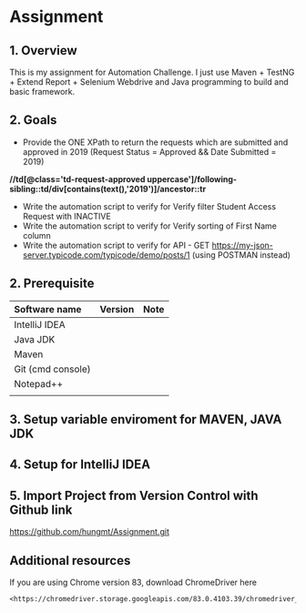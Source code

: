 # Assignment
 
## 1. Overview
This is my assignment for Automation Challenge.
I just use Maven + TestNG + Extend Report + Selenium Webdrive and Java programming to build and basic framework.

## 2. Goals
* Provide the ONE XPath to return the requests which are submitted and approved in 2019 (Request Status = Approved && Date Submitted = 2019)

**//td[@class='td-request-approved uppercase']/following-sibling::td/div[contains(text(),'2019')]/ancestor::tr**

* Write the automation script to verify for Verify filter Student Access Request with INACTIVE
* Write the automation script to verify for Verify sorting of First Name column 
* Write the automation script to verify for API - GET https://my-json-server.typicode.com/typicode/demo/posts/1 (using POSTMAN instead)


## 2. Prerequisite

Software name|Version|Note
:--- | --- | ---
IntelliJ IDEA ||||
Java JDK ||||
Maven | | |
Git (cmd console) ||||
Notepad++ ||||
| | | |

## 3. Setup variable enviroment for MAVEN, JAVA JDK

## 4. Setup for IntelliJ IDEA

## 5. Import Project from Version Control with Github link
<https://github.com/hungmt/Assignment.git>

## Additional resources   
If you are using Chrome version 83, download ChromeDriver here

    <https://chromedriver.storage.googleapis.com/83.0.4103.39/chromedriver_win32.zip>

